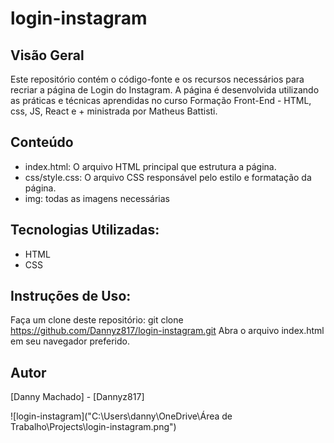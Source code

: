 # login-instagram

## Visão Geral
Este repositório contém o código-fonte e os recursos necessários para recriar a página de Login do Instagram. A página é desenvolvida utilizando as práticas e técnicas aprendidas no curso Formação Front-End - HTML, css, JS, React e + ministrada por Matheus Battisti.


## Conteúdo
- index.html: O arquivo HTML principal que estrutura a página.
- css/style.css: O arquivo CSS responsável pelo estilo e formatação da página.
- img: todas as imagens necessárias

## Tecnologias Utilizadas:
- HTML
- CSS

## Instruções de Uso:
Faça um clone deste repositório: git clone https://github.com/Dannyz817/login-instagram.git
Abra o arquivo index.html em seu navegador preferido.

## Autor
[Danny Machado] - [Dannyz817]

![login-instagram]("C:\Users\danny\OneDrive\Área de Trabalho\Projects\login-instagram.png")
